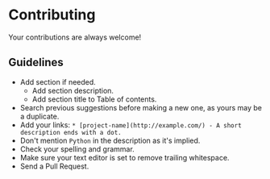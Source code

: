 # Contributing

Your contributions are always welcome!

## Guidelines

* Add section if needed.
    * Add section description.
    * Add section title to Table of contents.
* Search previous suggestions before making a new one, as yours may be a duplicate.
* Add your links: `* [project-name](http://example.com/) - A short description ends with a dot.`
* Don't mention `Python` in the description as it's implied.
* Check your spelling and grammar.
* Make sure your text editor is set to remove trailing whitespace.
* Send a Pull Request.

